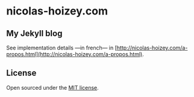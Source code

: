 # nicolas-hoizey.com

## My Jekyll blog

See implementation details —in french— in [http://nicolas-hoizey.com/a-propos.html](http://nicolas-hoizey.com/a-propos.html).

## License

Open sourced under the [MIT license](LICENSE.md).
